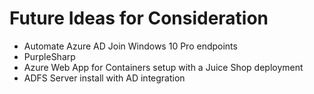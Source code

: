 # Future Ideas for Consideration
* Automate Azure AD Join Windows 10 Pro endpoints
* PurpleSharp
* Azure Web App for Containers setup with a Juice Shop deployment 
* ADFS Server install with AD integration
